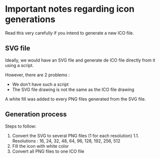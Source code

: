 # Important notes regarding icon generations

Read this very carefully if you intend to generate a new ICO file.

## SVG file

Ideally, we would have an SVG file and generate de ICO file directly from it using a script.

However, there are 2 problems :

* We don't have such a script
* The SVG file drawing is not the same as the ICO file drawing

A white fill was added to every PNG files generated from the SVG file.

## Generation process



Steps to follow:

1. Convert the SVG to several PNG files (1 for each resolution)
1.1. Resolutions : 16, 24, 32, 48, 64, 96, 128, 192, 256, 512
2. Fill the icon with white color
3. Convert all PNG files to one ICO file

